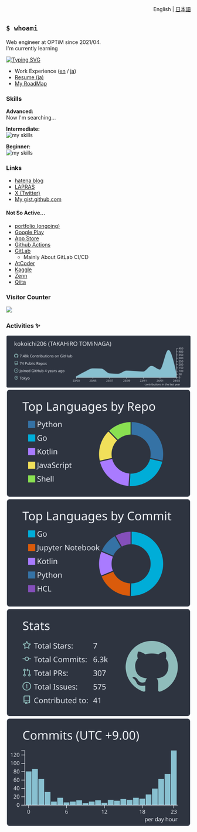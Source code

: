 <p align="right"> 
    English | <a href="./README.ja.md">日本語</a>
</p>

## `$ whoami`

Web engineer at OPTiM since 2021/04.  
I'm currently learning

[![Typing SVG](https://readme-typing-svg.demolab.com?font=Cosmic&size=22&duration=1200&pause=100&color=25AC3C&center=true&vCenter=true&multiline=true&repeat=false&width=435&height=100&lines=Kotlin+(Android);Golang;Python+(ML))](https://git.io/typing-svg)

- Work Experience ([en](./aboutme/work_experience_en.md) / [ja](./aboutme/work_experience.md))
- [Resume (ja)](./aboutme/resume.md)
- [My RoadMap](./aboutme/)

### Skills

**Advanced:**  
Now I'm searching...

**Intermediate:**  
<img alt="my skills" src="https://skillicons.dev/icons?theme=light&perline=8&i=kotlin,androidstudio,go,aws,python,bash,git,github,githubactions" />

**Beginner:**  
<img alt="my skills" src="https://skillicons.dev/icons?theme=light&perline=8&i=swift,flutter,ts,js,html,css,vue,firebase,rails,linux,terraform,jenkins" />

### Links

- [hatena blog](https://koko206.hatenablog.com/archive)
- [LAPRAS](https://lapras.com/public/SYU7UNS)
- [X (Twitter)](https://twitter.com/kokoichi0206)
- [My gist.github.com](https://gist.github.com/kokoichi206)

#### Not So Active...

- [portfolio (ongoing)](https://kokoichi206.github.io/kokoichi-portfolio/)
- [Google Play](https://play.google.com/store/apps/developer?id=Takahiro+Tominaga)
- [App Store](https://apps.apple.com/us/developer/takahiro-tominaga/id1619527887)
- [Github Actions](https://github.com/marketplace?type=actions&query=kokoichi206+)
- [GitLab](https://gitlab.com/kokoichi206)
  - Mainly About GitLab CI/CD
- [AtCoder](https://atcoder.jp/users/kokoichi26)
- [Kaggle](https://www.kaggle.com/kokoichi)
- [Zenn](https://zenn.dev/kokoichi206)
- [Qiita](https://img.shields.io/badge/Qiita-55c500.svg?&style=flat-square&logo=qiita&logoColor=white)

### Visitor Counter

[![](https://kokoichi0206.mydns.jp/cgi-bin/counter)](https://github.com/kokoichi206/cgi/issues/3)

### Activities ✨

[![](https://raw.githubusercontent.com/kokoichi206/kokoichi206/main/profile-summary-card-output/nord_dark/0-profile-details.svg)](https://github.com/vn7n24fzkq/github-profile-summary-cards)
[![](https://raw.githubusercontent.com/kokoichi206/kokoichi206/main/profile-summary-card-output/nord_dark/1-repos-per-language.svg)](https://github.com/vn7n24fzkq/github-profile-summary-cards) [![](https://raw.githubusercontent.com/kokoichi206/kokoichi206/main/profile-summary-card-output/nord_dark/2-most-commit-language.svg)](https://github.com/vn7n24fzkq/github-profile-summary-cards)
[![](https://raw.githubusercontent.com/kokoichi206/kokoichi206/main/profile-summary-card-output/nord_dark/3-stats.svg)](https://github.com/vn7n24fzkq/github-profile-summary-cards) [![](https://raw.githubusercontent.com/kokoichi206/kokoichi206/main/profile-summary-card-output/nord_dark/4-productive-time.svg)](https://github.com/vn7n24fzkq/github-profile-summary-cards)
